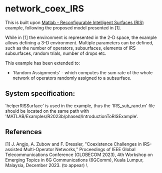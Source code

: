 # network_coex_IRS

This is built upon [Matlab - Reconfigurable Intelligent Surfaces (RIS)](https://de.mathworks.com/help/phased/ug/introduction-to-reconfigurable-intelligent-surfaces.html) example, following the 
 proposed model presented in [1].

While in [1] the environment is represented in the 2-D space, the example allows defining a 3-D environment. Multiple parameters can be defined, such as the number of operators, subsurfaces, elements of IRS subsurfaces, random trials, number of drops etc.

This example has been extended to:
- 'Random Assignments' - which computes the sum rate of the whole network of operators randomly assigned to a subsurface.
 

## System specification:
'helperRISSurface' is used in the example, thus the 'IRS_sub_rand.m' file should be located on the same path with 'MATLAB/Examples/R2023b/phased/IntroductionToRISExample'.

## References
[1] J. Angjo, A. Zubow and F. Dressler, "Coexistence Challenges in IRS-assisted Multi-Operator Networks," Proceedings of IEEE Global Telecommunications Conference (GLOBECOM 2023), 4th Workshop on Emerging Topics in 6G Communications (6GComm), Kuala Lumpur, Malaysia, December 2023. (to appear) \
